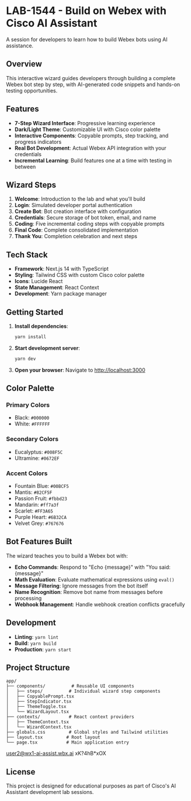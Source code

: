 # LAB-1544 - Build on Webex with Cisco AI Assistant

A session for developers to learn how to build Webex bots using AI assistance.

## Overview

This interactive wizard guides developers through building a complete Webex bot step by step, with AI-generated code snippets and hands-on testing opportunities.

## Features

- **7-Step Wizard Interface**: Progressive learning experience
- **Dark/Light Theme**: Customizable UI with Cisco color palette
- **Interactive Components**: Copyable prompts, step tracking, and progress indicators
- **Real Bot Development**: Actual Webex API integration with your credentials
- **Incremental Learning**: Build features one at a time with testing in between

## Wizard Steps

1. **Welcome**: Introduction to the lab and what you'll build
2. **Login**: Simulated developer portal authentication
3. **Create Bot**: Bot creation interface with configuration
4. **Credentials**: Secure storage of bot token, email, and name
5. **Coding**: Five incremental coding steps with copyable prompts
6. **Final Code**: Complete consolidated implementation
7. **Thank You**: Completion celebration and next steps

## Tech Stack

- **Framework**: Next.js 14 with TypeScript
- **Styling**: Tailwind CSS with custom Cisco color palette
- **Icons**: Lucide React
- **State Management**: React Context
- **Development**: Yarn package manager

## Getting Started

1. **Install dependencies**:
   ```bash
   yarn install
   ```

2. **Start development server**:
   ```bash
   yarn dev
   ```

3. **Open your browser**:
   Navigate to [http://localhost:3000](http://localhost:3000)

## Color Palette

### Primary Colors
- Black: `#000000`
- White: `#FFFFFF`

### Secondary Colors
- Eucalyptus: `#008F5C`
- Ultramine: `#0672EF`

### Accent Colors
- Fountain Blue: `#00BCF5`
- Mantis: `#82CF5F`
- Passion Fruit: `#fbbd23`
- Mandarin: `#ff7a3f`
- Scarlet: `#FF3A65`
- Purple Heart: `#6B32CA`
- Velvet Grey: `#767676`

## Bot Features Built

The wizard teaches you to build a Webex bot with:

- **Echo Commands**: Respond to "Echo {message}" with "You said: {message}"
- **Math Evaluation**: Evaluate mathematical expressions using `eval()`
- **Message Filtering**: Ignore messages from the bot itself
- **Name Recognition**: Remove bot name from messages before processing
- **Webhook Management**: Handle webhook creation conflicts gracefully

## Development

- **Linting**: `yarn lint`
- **Build**: `yarn build`
- **Production**: `yarn start`

## Project Structure

```
app/
├── components/          # Reusable UI components
│   ├── steps/          # Individual wizard step components
│   ├── CopyablePrompt.tsx
│   ├── StepIndicator.tsx
│   ├── ThemeToggle.tsx
│   └── WizardLayout.tsx
├── contexts/           # React context providers
│   ├── ThemeContext.tsx
│   └── WizardContext.tsx
├── globals.css         # Global styles and Tailwind utilities
├── layout.tsx         # Root layout
└── page.tsx           # Main application entry
```

user2@wx1-ai-assist.wbx.ai
xK?4hB*xOX

## License

This project is designed for educational purposes as part of Cisco's AI Assistant development lab sessions.
